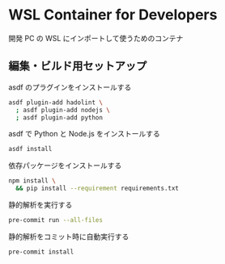 # WSL Container for Developers

開発 PC の WSL にインポートして使うためのコンテナ

## 編集・ビルド用セットアップ

asdf のプラグインをインストールする

```bash
asdf plugin-add hadolint \
  ; asdf plugin-add nodejs \
  ; asdf plugin-add python
```

asdf で Python と Node.js をインストールする

```bash
asdf install
```

依存パッケージをインストールする

```bash
npm install \
  && pip install --requirement requirements.txt
```

静的解析を実行する

```bash
pre-commit run --all-files
```

静的解析をコミット時に自動実行する

```bash
pre-commit install
```
